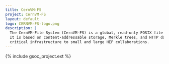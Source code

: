```yaml
---
title: CernVM-FS
project: CernVM-FS
layout: default
logo: CERNVM-FS-logo.png
description: |
  The CernVM-File System (CernVM-FS) is a global, read-only POSIX file system that provides the universal namespace /cvmfs.
  It is based on content-addressable storage, Merkle trees, and HTTP data transport. CernVM-FS provides a mission
  critical infrastructure to small and large HEP collaborations.
---
```


{% include gsoc_project.ext %}

